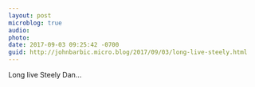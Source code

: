 ```yaml
---
layout: post
microblog: true
audio: 
photo: 
date: 2017-09-03 09:25:42 -0700
guid: http://johnbarbic.micro.blog/2017/09/03/long-live-steely.html
---
```

Long live Steely Dan...
